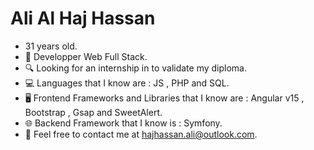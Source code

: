 <h1>Ali Al Haj Hassan</h1>

  - 31 years old.
  - 📅 Developper Web Full Stack.
  - 🔍 Looking for an internship in to validate my diploma.
  - 💻 Languages that I know are : JS , PHP and SQL.
  - 🖥️ Frontend Frameworks and  Libraries that I know are : Angular v15 , Bootstrap , Gsap and SweetAlert.
  - 🌐 Backend Framework that I know is : Symfony. 
  - 📧 Feel free to contact me at hajhassan.ali@outlook.com.
